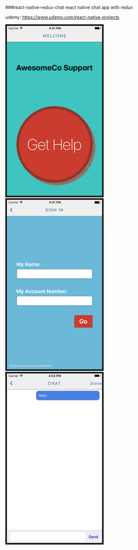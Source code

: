 ###react-native-redux-chat
react native chat app with redux

udemy:
https://www.udemy.com/react-native-projects

<img src="./readmeAssets/RNReduxChat-main.png" alt="RNReduxChat-main" border="5" width="300">

<img src="./readmeAssets/RNReduxChat-login.png" alt="RNReduxChat-login" border="5" width="300">

<img src="./readmeAssets/RNReduxChat-chat.png" alt="RNReduxChat-chat" border="5" width="300">
